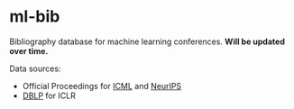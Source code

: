 # ml-bib

Bibliography database for machine learning conferences. **Will be updated over time.**

Data sources:

* Official Proceedings for [ICML](https://proceedings.mlr.press/) and [NeurIPS](https://papers.nips.cc/)
* [DBLP](https://dblp.org/db/conf/iclr/index.html) for ICLR
